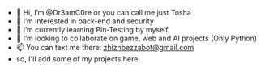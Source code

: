 - 👋 Hi, I’m @Dr3amC0re or you can call me just Tosha
- 👀 I’m interested in back-end and security
- 🌱 I’m currently learning Pin-Testing by myself
- 💞️ I’m looking to collaborate on game, web and AI projects (Only Python)
- 📫 You can text me there: zhiznbezzabot@gmail.com
- so, I'll add some of my projects here

<!---
Dr3amC0re/Dr3amC0re is a ✨ special ✨ repository because its `README.md` (this file) appears on your GitHub profile.
You can click the Preview link to take a look at your changes.
--->
